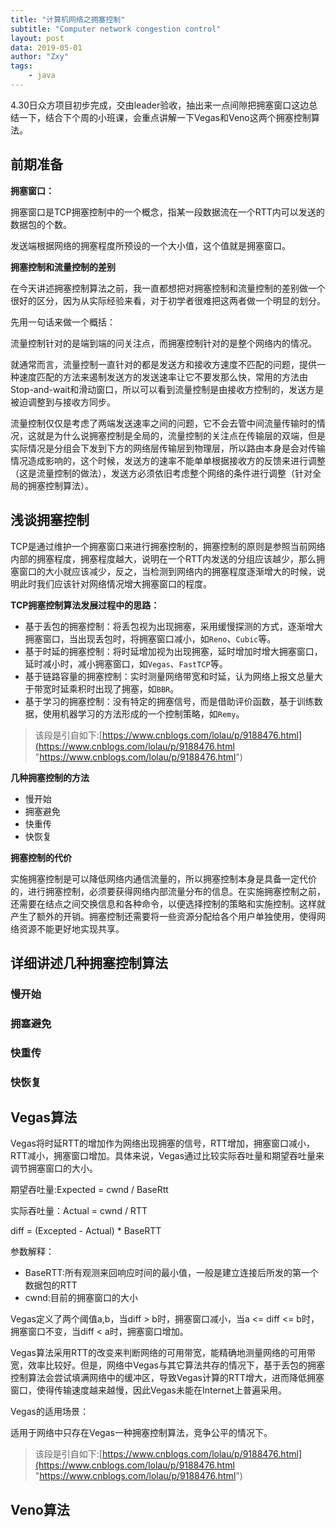 ```yaml
---
title: "计算机网络之拥塞控制"
subtitle: "Computer network congestion control"
layout: post
data: 2019-05-01
author: "Zxy"
tags:
    - java
---
```


4.30日众方项目初步完成，交由leader验收，抽出来一点间隙把拥塞窗口这边总结一下，结合下个周的小班课，会重点讲解一下Vegas和Veno这两个拥塞控制算法。

## 前期准备

**拥塞窗口：**

拥塞窗口是TCP拥塞控制中的一个概念，指某一段数据流在一个RTT内可以发送的数据包的个数。

发送端根据网络的拥塞程度所预设的一个大小值，这个值就是拥塞窗口。

**拥塞控制和流量控制的差别**

在今天讲述拥塞控制算法之前，我一直都想把对拥塞控制和流量控制的差别做一个很好的区分，因为从实际经验来看，对于初学者很难把这两者做一个明显的划分。

先用一句话来做一个概括：

流量控制针对的是端到端的问关注点，而拥塞控制针对的是整个网络内的情况。

就通常而言，流量控制一直针对的都是发送方和接收方速度不匹配的问题，提供一种速度匹配的方法来遏制发送方的发送速率让它不要发那么快，常用的方法由Stop-and-wait和滑动窗口，所以可以看到流量控制是由接收方控制的，发送方是被迫调整到与接收方同步。

流量控制仅仅是考虑了两端发送速率之间的问题，它不会去管中间流量传输时的情况，这就是为什么说拥塞控制是全局的，流量控制的关注点在传输层的双端，但是实际情况是分组会下发到下方的网络层传输层到物理层，所以路由本身是会对传输情况造成影响的，这个时候，发送方的速率不能单单根据接收方的反馈来进行调整（这是流量控制的做法），发送方必须依旧考虑整个网络的条件进行调整（针对全局的拥塞控制算法）。

## 浅谈拥塞控制

TCP是通过维护一个拥塞窗口来进行拥塞控制的，拥塞控制的原则是参照当前网络内部的拥塞程度，拥塞程度越大，说明在一个RTT内发送的分组应该越少，那么拥塞窗口的大小就应该减少，反之，当检测到网络内的拥塞程度逐渐增大的时候，说明此时我们应该针对网络情况增大拥塞窗口的程度。

**TCP拥塞控制算法发展过程中的思路：**

- 基于丢包的拥塞控制：将丢包视为出现拥塞，采用缓慢探测的方式，逐渐增大拥塞窗口，当出现丢包时，将拥塞窗口减小，如`Reno`、`Cubic`等。
- 基于时延的拥塞控制：将时延增加视为出现拥塞，延时增加时增大拥塞窗口，延时减小时，减小拥塞窗口，如`Vegas`、`FastTCP`等。
- 基于链路容量的拥塞控制：实时测量网络带宽和时延，认为网络上报文总量大于带宽时延乘积时出现了拥塞，如`BBR`。
- 基于学习的拥塞控制：没有特定的拥塞信号，而是借助评价函数，基于训练数据，使用机器学习的方法形成的一个控制策略，如`Remy`。

> 该段是引自如下:[https://www.cnblogs.com/lolau/p/9188476.html](https://www.cnblogs.com/lolau/p/9188476.html "https://www.cnblogs.com/lolau/p/9188476.html")

**几种拥塞控制的方法**
- 慢开始
- 拥塞避免
- 快重传
- 快恢复

**拥塞控制的代价**

实施拥塞控制是可以降低网络内通信流量的，所以拥塞控制本身是具备一定代价的，进行拥塞控制，必须要获得网络内部流量分布的信息。在实施拥塞控制之前，还需要在结点之间交换信息和各种命令，以便选择控制的策略和实施控制。这样就产生了额外的开销。拥塞控制还需要将一些资源分配给各个用户单独使用，使得网络资源不能更好地实现共享。

## 详细讲述几种拥塞控制算法

### 慢开始

### 拥塞避免

### 快重传

### 快恢复

## Vegas算法

Vegas将时延RTT的增加作为网络出现拥塞的信号，RTT增加，拥塞窗口减小，RTT减小，拥塞窗口增加。具体来说，Vegas通过比较实际吞吐量和期望吞吐量来调节拥塞窗口的大小。

期望吞吐量:Expected = cwnd / BaseRtt

实际吞吐量：Actual = cwnd / RTT

diff = (Excepted - Actual) * BaseRTT

参数解释：

- BaseRTT:所有观测来回响应时间的最小值，一般是建立连接后所发的第一个数据包的RTT
- cwnd:目前的拥塞窗口的大小


Vegas定义了两个阈值a,b，当diff > b时，拥塞窗口减小，当a <= diff <= b时，拥塞窗口不变，当diff < a时，拥塞窗口增加。

Vegas算法采用RTT的改变来判断网络的可用带宽，能精确地测量网络的可用带宽，效率比较好。但是，网络中Vegas与其它算法共存的情况下，基于丢包的拥塞控制算法会尝试填满网络中的缓冲区，导致Vegas计算的RTT增大，进而降低拥塞窗口，使得传输速度越来越慢，因此Vegas未能在Internet上普遍采用。

Vegas的适用场景：

适用于网络中只存在Vegas一种拥塞控制算法，竞争公平的情况下。

> 该段是引自如下:[https://www.cnblogs.com/lolau/p/9188476.html](https://www.cnblogs.com/lolau/p/9188476.html "https://www.cnblogs.com/lolau/p/9188476.html")

## Veno算法